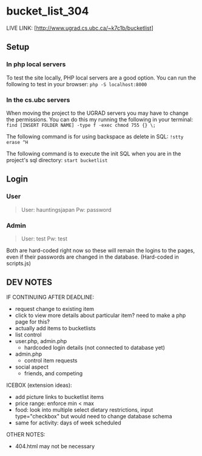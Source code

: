 # bucket_list_304

LIVE LINK:
[http://www.ugrad.cs.ubc.ca/~k7c1b/bucketlist]

## Setup
### In php local servers
To test the site locally, PHP local servers are a good option.
You can run the following to test in your browser:
`php -S localhost:8000`

### In the cs.ubc servers

When moving the project to the UGRAD servers you may have to change the permissions. You can do this my running the following in your terminal:
`find [INSERT FOLDER NAME] -type f -exec chmod 755 {} \;`

The following command is for using backspace as delete in SQL:
`!stty erase ^H`

The following command is to execute the init SQL when you are in the project's sql directory:
`start bucketlist`

## Login
### User
>User: hauntingsjapan
>Pw: password

### Admin
>User: test
>Pw: test

Both are hard-coded right now so these will remain the logins to the pages, even if their passwords are changed in the database.
(Hard-coded in scripts.js)


## DEV NOTES

IF CONTINUING AFTER DEADLINE:
- request change to existing item
- click to view more details about particular item? need to make a php page for this?
- actually add items to bucketlists
- list control
- user.php, admin.php
    - hardcoded login details (not connected to database yet)
- admin.php
    - control item requests
- social aspect
    - friends, and competing

ICEBOX (extension ideas):
- add picture links to bucketlist items
- price range: enforce min < max
- food: look into multiple select dietary restrictions, input type="checkbox" but would need to change database schema
- same for activity: days of week scheduled

OTHER NOTES: 
- 404.html may not be necessary